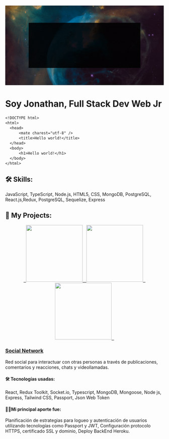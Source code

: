 ![](https://raw.githubusercontent.com/laguado415/About/main/assets/images/Bienvenido.gif)

# Soy Jonathan, Full Stack Dev Web Jr
  
  ```html-
<!DOCTYPE html>
<html>
    <head>
        <mate charest="utf-8" />
        <title>Hello world!</title>
    </head>
    <body>
        <h1>Hello world!</h1>
    </body>
</html>
```

## 🛠 Skills:

  JavaScript, TypeScript, Node.js, HTML5, CSS, MongoDB, PostgreSQL, React.js,Redux, PostgreSQL, Sequelize, Express     

## 🚀 My Projects:

<p align="center">
<a href="https://github.com/llsonyll/social_network" target="_blank">
  &nbsp
  <img aling="center" src="https://raw.githubusercontent.com/laguado415/laguado415/main/assets/images/Socialn.png" width="180" height="180"/>
  &nbsp
  <img aling="center" src="https://res.cloudinary.com/dnur99s4h/image/upload/v1660628052/Socialn2_zgrabw.png" width="180" height="180"/>
  &nbsp
  <img aling="center" src="https://res.cloudinary.com/dnur99s4h/image/upload/v1660628053/socialn_cpaowu.png" width="180" height="180"/>
  &nbsp
</a>
</br>
</p>

### [Social Network](https://www.socialn.me)

Red social para interactuar con otras personas a través de publicaciones, comentarios y reacciones, chats y videollamadas.

#### 🛠 Tecnologías usadas: 
React, Redux Toolkit, Socket.io, Typescript, MongoDB, Mongoose, Node js, Express, Tailwind CSS, Passport, Json Web Token

#### 👨‍💻Mi principal aporte fue:
Planificación de estrategias para logueo y autenticación de usuarios utilizando tecnologías como Passport y JWT, Configuración protocolo HTTPS, certificado SSL y dominio, Deploy BackEnd Heroku.
